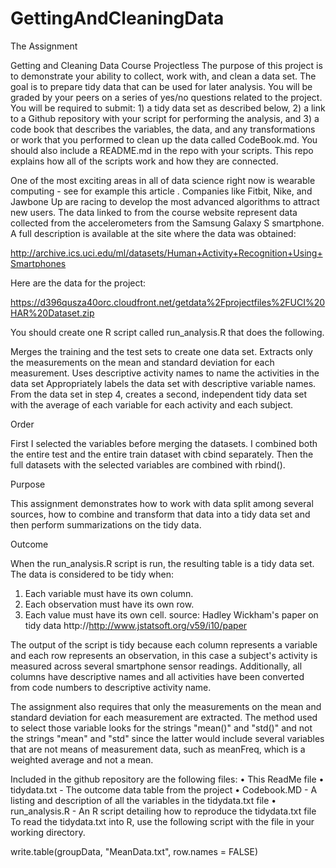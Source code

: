 # GettingAndCleaningData

The Assignment 

Getting and Cleaning Data Course Projectless 
The purpose of this project is to demonstrate your ability to collect, work with, and clean a data set. The goal is to prepare tidy data that can be used for later analysis. You will be graded by your peers on a series of yes/no questions related to the project. You will be required to submit: 1) a tidy data set as described below, 2) a link to a Github repository with your script for performing the analysis, and 3) a code book that describes the variables, the data, and any transformations or work that you performed to clean up the data called CodeBook.md. You should also include a README.md in the repo with your scripts. This repo explains how all of the scripts work and how they are connected.

One of the most exciting areas in all of data science right now is wearable computing - see for example this article . Companies like Fitbit, Nike, and Jawbone Up are racing to develop the most advanced algorithms to attract new users. The data linked to from the course website represent data collected from the accelerometers from the Samsung Galaxy S smartphone. A full description is available at the site where the data was obtained:

http://archive.ics.uci.edu/ml/datasets/Human+Activity+Recognition+Using+Smartphones

Here are the data for the project:

https://d396qusza40orc.cloudfront.net/getdata%2Fprojectfiles%2FUCI%20HAR%20Dataset.zip

You should create one R script called run_analysis.R that does the following.

Merges the training and the test sets to create one data set.
Extracts only the measurements on the mean and standard deviation for each measurement.
Uses descriptive activity names to name the activities in the data set
Appropriately labels the data set with descriptive variable names.
From the data set in step 4, creates a second, independent tidy data set with the average of each variable for each activity and each subject.

Order

First I selected the variables before merging the datasets. I combined both the entire test and the entire train dataset with cbind separately. Then the full datasets with the selected variables are combined with rbind(). 

Purpose

This assignment demonstrates how to work with data split among several sources, how to combine and transform that data into a tidy data set and then perform summarizations on the tidy data.

Outcome

When the run_analysis.R script is run, the resulting table is a tidy data set.
The data is considered to be tidy when:
1.	Each variable must have its own column.
2.	Each observation must have its own row.
3.	Each value must have its own cell.
source: Hadley Wickham's paper on tidy data http://http://www.jstatsoft.org/v59/i10/paper

The output of the script is tidy because each column represents a variable and each row represents an observation, in this case a subject's activity is measured across several smartphone sensor readings. Additionally, all columns have descriptive names and all activities have been converted from code numbers to descriptive activity name.

The assignment also requires that only the measurements on the mean and standard deviation for each measurement are extracted. The method used to select those variable looks for the strings "mean()" and "std()" and not the strings "mean" and "std" since the latter would include several variables that are not means of measurement data, such as meanFreq, which is a weighted average and not a mean.

Included in the github repository are the following files:
•	This ReadMe file
•	tidydata.txt - The outcome data table from the project
•	Codebook.MD - A listing and description of all the variables in the tidydata.txt file
•	run_analysis.R - An R script detailing how to reproduce the tidydata.txt file
To read the tidydata.txt into R, use the following script with the file in your working directory.

write.table(groupData, "MeanData.txt", row.names = FALSE)
